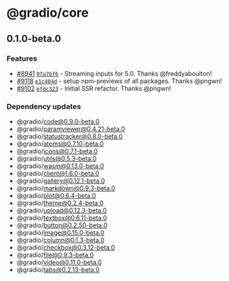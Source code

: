# @gradio/core

## 0.1.0-beta.0

### Features

- [#8941](https://github.com/gradio-app/gradio/pull/8941) [`97a7bf6`](https://github.com/gradio-app/gradio/commit/97a7bf66a79179d1b91a3199d68e5c11216ca500) - Streaming inputs for 5.0.  Thanks @freddyaboulton!
- [#9118](https://github.com/gradio-app/gradio/pull/9118) [`e1c404d`](https://github.com/gradio-app/gradio/commit/e1c404da1143fb52b659d03e028bdba1badf443d) - setup npm-previews of all packages.  Thanks @pngwn!
- [#9102](https://github.com/gradio-app/gradio/pull/9102) [`efdc323`](https://github.com/gradio-app/gradio/commit/efdc3231a7bde38cfe45d10086d0d36a24c1b9b4) - Initial SSR refactor.  Thanks @pngwn!

### Dependency updates

- @gradio/code@0.9.0-beta.0
- @gradio/paramviewer@0.4.21-beta.0
- @gradio/statustracker@0.8.0-beta.0
- @gradio/atoms@0.7.10-beta.0
- @gradio/icons@0.7.1-beta.0
- @gradio/utils@0.5.3-beta.0
- @gradio/wasm@0.13.0-beta.0
- @gradio/client@1.6.0-beta.0
- @gradio/gallery@0.12.1-beta.0
- @gradio/markdown@0.9.3-beta.0
- @gradio/plot@0.6.4-beta.0
- @gradio/theme@0.2.4-beta.0
- @gradio/upload@0.12.3-beta.0
- @gradio/textbox@0.6.11-beta.0
- @gradio/button@0.2.50-beta.0
- @gradio/image@0.15.0-beta.0
- @gradio/column@0.1.3-beta.0
- @gradio/checkbox@0.3.12-beta.0
- @gradio/file@0.9.3-beta.0
- @gradio/video@0.11.0-beta.0
- @gradio/tabs@0.2.13-beta.0